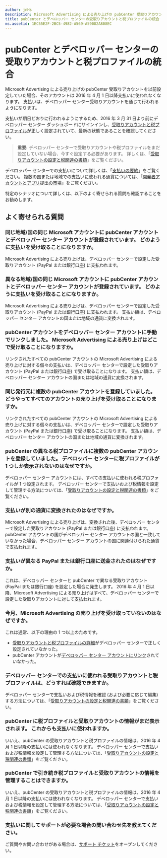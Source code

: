 ```yaml
---
author: jnHs
Description: Microsoft Advertising による売り上げの pubCenter 受取りアカウントを以前設定していた場合、そのアカウントは 2016 年 4 月 1 日以降支払いに使われなくなります。 支払いは、デベロッパー センター受取りアカウントを通じて行われるようになります。
title: pubCenter とデベロッパー センターの受取りアカウントと税プロファイルの統合
ms.assetid: 1EC55E2F-2BC5-4982-A569-A59082A808EC
---
```


# pubCenter とデベロッパー センターの受取りアカウントと税プロファイルの統合


Microsoft Advertising による売り上げの pubCenter 受取りアカウントを以前設定していた場合、そのアカウントは 2016 年 4 月 1 日以降支払いに使われなくなります。 支払いは、デベロッパー センター受取りアカウントを通じて行われるようになります。

支払いが期日どおりに行われるようにするため、2016 年 3 月 31 日より前にデベロッパー センター ダッシュボードにサインインし、[受取りアカウントと税プロファイル](setting-up-your-payout-account-and-tax-forms.md)が正しく設定されていて、最新の状態であることを確認してください。

> **重要:** デベロッパー センターで受取りアカウントや税プロファイルをまだ設定していない場合、今すぐ設定する必要があります。 詳しくは、「[受取りアカウントの設定と税関連の書類](setting-up-your-payout-account-and-tax-forms.md)」をご覧ください。

デベロッパー センターでの支払いについて詳しくは、「[支払いの要約](payout-summary.md)」をご覧ください。 複数の国または地域での支払いに使われる通貨については、「[開発者アカウントとアプリ提出の市場](account-types-locations-and-fees.md#account_markets)」をご覧ください。

特定のシナリオについて詳しくは、以下のよく寄せられる質問も確認することをお勧めします。

## よく寄せられる質問

### 同じ地域/国の同じ Microsoft アカウントに pubCenter アカウントとデベロッパー センター アカウントが登録されています。 どのように支払いを受け取ることになりますか。

Microsoft Advertising による売り上げは、デベロッパー センターで設定した受取りアカウント (PayPal または銀行口座) に支払われます。

### 異なる地域/国の同じ Microsoft アカウントに pubCenter アカウントとデベロッパー センター アカウントが登録されています。 どのように支払いを受け取ることになりますか。

Microsoft Advertising による売り上げは、デベロッパー センターで設定した受取りアカウント (PayPal または銀行口座) に支払われます。 支払い額は、デベロッパー センター アカウントの国または地域の通貨に変換されます。

### pubCenter アカウントをデベロッパー センター アカウントに手動でリンクしました。 Microsoft Advertising による売り上げはどこで受け取ることになりますか。

リンクされたすべての pubCenter アカウントの Microsoft Advertising による売り上げに対する個々の支払いは、デベロッパー センターで設定した受取りアカウント (PayPal または銀行口座) で受け取ることになります。 支払い額は、デベロッパー センター アカウントの国または地域の通貨に変換されます。

### 同じ発行元に複数の pubCenter アカウントを登録していました。 どうやってすべてのアカウントの売り上げを受け取ることになりますか。

リンクされたすべての pubCenter アカウントの Microsoft Advertising による売り上げに対する個々の支払いは、デベロッパー センターで設定した受取りアカウント (PayPal または銀行口座) で受け取ることになります。 支払い額は、デベロッパー センター アカウントの国または地域の通貨に変換されます。

### pubCenter の異なる税プロファイルに複数の pubCenter アカウントを登録していました。 デベロッパー センターに税プロファイルが 1 つしか表示されないのはなぜですか。

デベロッパー センター アカウントには、すべての支払いに使われる税プロファイルが 1 つ設定されます。 デベロッパー センターで支払いおよび税情報を設定して管理する方法については、「[受取りアカウントの設定と税関連の書類](setting-up-your-payout-account-and-tax-forms.md)」をご覧ください。

### 支払いが別の通貨に変換されたのはなぜですか。

Microsoft Advertising による売り上げは、変換された後、デベロッパー センターで設定した受取りアカウント (PayPal または銀行口座) に支払われます。 pubCenter アカウントの国がデベロッパー センター アカウントの国と一致していなかった場合、デベロッパー センター アカウントの国に関連付けられた通貨で支払われます。

### 支払いが異なる PayPal または銀行口座に送金されたのはなぜですか。

これは、デベロッパー センターと pubCenter で異なる受取りアカウント (PayPal または銀行口座) を設定した場合に発生します。 2016 年 4 月 1 日以降、Microsoft Advertising による売り上げはすべて、デベロッパー センターで設定した受取りアカウントに対して支払われます。

### 今月、Microsoft Advertising の売り上げを受け取っていないのはなぜですか。

これは通常、以下の理由の 1 つ以上のためです。

-   [受取りアカウントと税プロファイルの詳細](setting-up-your-payout-account-and-tax-forms.md)がデベロッパー センターで正しく設定されていなかった。
-   pubCenter アカウントが[デベロッパー センター アカウントにリンク](pubcenter-dev-center-integration.md)されていなかった。

### デベロッパー センターでの支払いに使われる受取りアカウントと税プロファイルは、どうすれば確認できますか。

デベロッパー センターで支払いおよび税情報を確認 (および必要に応じて編集) する方法については、「[受取りアカウントの設定と税関連の書類](setting-up-your-payout-account-and-tax-forms.md)」をご覧ください。

### pubCenter に税プロファイルと受取りアカウントの情報がまだ表示されます。 これからも支払いに使われますか。

いいえ、pubCenter の受取りアカウントと税プロファイルの情報は、2016 年 4 月 1 日以降の支払いには使われなくなります。 デベロッパー センターで支払いおよび税情報を設定して管理する方法については、「[受取りアカウントの設定と税関連の書類](setting-up-your-payout-account-and-tax-forms.md)」をご覧ください。

### pubCenter で引き続き税プロファイルと受取りアカウントの情報を管理することはできますか。

いいえ、pubCenter の受取りアカウントと税プロファイルの情報は、2016 年 4 月 1 日以降の支払いには使われなくなります。 デベロッパー センターで支払いおよび税情報を設定して管理する方法については、「[受取りアカウントの設定と税関連の書類](setting-up-your-payout-account-and-tax-forms.md)」をご覧ください。

### 支払いに関してサポートが必要な場合の問い合わせ先を教えてください。

ご質問やお問い合わせがある場合は、[サポート チケット](http://go.microsoft.com/fwlink/p/?LinkId=733342)をオープンしてください。

 

 






<!--HONumber=May16_HO2-->


